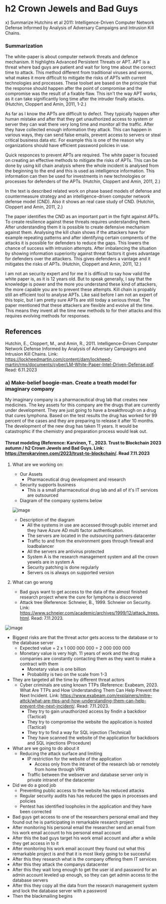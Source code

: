 # h2 Crown Jewels and Bad Guys

x) Summarize Hutchins et al 2011: Intelligence-Driven Computer Network Defense Informed by Analysis of Adversary Campaigns and Intrusion Kill Chains.

### Summarization

The white-paper is about computer network threats and defence mechanism. It highlights Advanced Persistent Threats or APT. APT is a threat where bad guys are patient and wait for long tme about the correct time to attack. This method different from traditional viruses and worms, what makes it more difficult to mitigate the risks of APTs with current technologies and processes. These toolset are based on the principle that the response should happen after the point of compromise and the compromise was the result of a fixable flaw. This isn't the way APT works, as it can take significantly long time after the intruder finally attacks. (Hutchin, Cloppert and Amin, 2011, 1-2.)

As far as I know the APTs are difficult to defect. They typically happen after human mistake and after that they get unauthorized access to system or server they can wait there very long time and monitor all the traffic. After they have collected enough information they attack. This can happen in various ways, they can send false emails, prevent access to servers or steal critical business data etc. For example this is one of the reason why organizations should have efficient password policies in use. 

Quick responces to prevent APTs are required. The white paper is focused on creating an effective methods to mitigate the risks of APTs. This can be done by using kill chain analysis where the whole incident is analysed from the beginning to the end and this is used as intelligence information. This information can then be used for investments in new technologies or processes for defenders of the APTs. (Hutchin, Cloppert and Amin, 2011, 2.)

In the text is described related work on phase based models of defense and countermeasure strategy and an intelligence-driven computer network defense model (CND). Also it shows an  real case study of CND. (Hutchin, Cloppert and Amin, 2011, 2.)

The paper identifies the CND as an important part in the fight against APTs. To create resilience against these threats requires understanding them. After understanding them it is possible to create defensive mechanism against them. Analysing the kill chain shows if the attackers have for example repeating patterns and after identifying certain compnents of the attacks it is possible for defenders to reduce the gaps. This lowers the chance of success with intrusion attempts. After imbalancing the situation by showing information superiority against threat factors it gives advantage for defenders over the attackers. This gives defenders a vantage and it mitigates the risks of APTs. (Hutchin, Cloppert and Amin, 2011, 12.)

I am not an security expert and for me it is difficult to say how valid the white paper is, as it is 12 years old. But to speak generally, I say that the knowledge is power and the more you understand these kind of attackers, the more capable you are to prevent these attempts. Kill chain is propably still an efficient tool to analyse APTs. Like said before I am not an expert of this topic, but I am pretty sure APTs are still today a serious threat. The paper mentioned that these attackers are flexible and evolve all the time. This means they invent all the time new methods to for their attacks and this requires evolving methods for responses.  

## References

Hutchin, E., Cloppert, M., and Amin, R., 2011. Intelligence-Driven Computer Network Defense Informed by Analysis of Adversary Campaigns and Intrusion Kill Chains. Link: https://lockheedmartin.com/content/dam/lockheed-martin/rms/documents/cyber/LM-White-Paper-Intel-Driven-Defense.pdf. Read: 6.11.2023

### a) Make-belief boogie-man. Create a treath model for imaginary company

My imaginary company is a pharmaceutical drug lab that creates new medicines. The key assets for this company are the drugs that are currently under development. They are just going to have a breakthrough on a drug that cures lymphona. Based on the test results the drug has worked for 99 percent of the cases and they are preparing to release it after 10 months. The development of the new drug has taken 11 years. It would be catastrophic if the chemistry and preparation process would leak out.

#### Threat modeling (Reference: Karvinen, T., 2023. Trust to Blockchain 2023 autumn / h2 Crown Jewels and Bad Guys. Link: https://terokarvinen.com/2023/trust-to-blockchain/. Read 7.11.2023

1) What are we working on:
   - Our Assets
      + Pharmaceutical drug development and research
   -  Security supports business
      + This is a small pharmaceutical drug lab and all of it's IT services are outsourced
   - Diagram of the company systems below
     
   ![image](https://github.com/a1600795/Trust2BlockChain/assets/149095048/72a0429d-ffc1-425a-8c25-c1937a024c5b)

   - Description of the diagram
     + All the systems in use are accessed through public internet and they have Azure AD multi factor authentication.
     + The servers are located in the outsourcing partners datacenter
     + Traffic to and from the environment goes through firewall and loadbalancer
     + All the servers are antivirus protected
     + System A is the research management system and all the crown yewels are in system A
     + Security patching is done regularly
     + Servers os is always on supported version

2) What can go wrong
   - Bad guys want to get access to the data of the almost finished research project where the cure for lymphona is discovered
   - Attack tree (Reference: Schneier, B., 1999. Schneier on Security. Link: https://www.schneier.com/academic/archives/1999/12/attack_trees.html. Read: 7.11.2023.

![image](https://github.com/a1600795/Trust2BlockChain/assets/149095048/edb7beca-8e0c-4ea0-85b3-66e476c2431d)

   - Biggest risks are that the threat actor gets access to the database or to the database server
      + Expected value = 2 x 1 000 000 000 = 2 000 000 000
      + Monetary value is very high. 11 years of work and the drug companies are constantly contacting them as they want to make a contract with them
          - Monetary value is one billion
          - Probability is two on the scale from 1-3
   - They are targeted all the time by different threat actors
      + Cyber criminals are using known TTPs (Reference: Exabeam, 2023. What Are TTPs and How Understanding Them Can Help Prevent the Next Incident. Link: https://www.exabeam.com/explainers/mitre-attck/what-are-ttps-and-how-understanding-them-can-help-prevent-the-next-incident/. Read: 7.11.2023.
         - They try to gain unauthorized access by findin a backdoor (Tactical)
         - They try to compromise the website the application is hosted (Tactical)
         - They try to find a way for SQL injection (Technical)
         - They have scanned the website of the application for backdoors and SQL injections (Procedure)
   - What are we going to do about it
      + Reducing the attack surface and limiting
         - IP restriction for the website of the application
            + Access only from the intranet of the research lab or remotely from home through VPN
         - Traffic between the webserver and database server only in private intranet of the datacenter
   - Did we do a good job
      + Preventing public access to the website has reduced attacks
      + Regular security audits has has reduced the gaps in processes and policies
      + Pentest has identified loopholes in the application and they have been corrected
   - Bad guys get access to one of the researchers personal email and they found out he is participating in remarkable research project
   - After monitoring his personal email the researcher send an email from his work email account to his personal email account
   - After this the bad guys target his work email account and after a while they get access in to it
   - After monitoring his work email account they found out what this remarkable project is and that it is most likely going to be succesful
   - After this they research what is the company offering them IT services
   - After this they attack the companys datacenter
   - After this they wait long enough to get the user id and password for an admin account leveled up enough, so they can get admin access to the database servers
   - After this they copy all the data from the research management system and lock the database server with a password
   - Then the blackmailing begins





